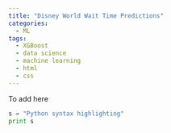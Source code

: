 ```yaml
---
title: "Disney World Wait Time Predictions"
categories:
  - ML
tags:
  - XGBoost
  - data science
  - machine learning
  - html
  - css
---
```


To add here


```python
s = "Python syntax highlighting"
print s
```
